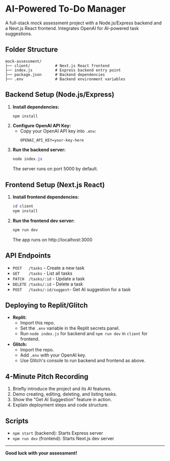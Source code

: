 # AI-Powered To-Do Manager

A full-stack mock assessment project with a Node.js/Express backend and a Next.js React frontend. Integrates OpenAI for AI-powered task suggestions.

## Folder Structure

```
mock-assessment/
├── client/           # Next.js React frontend
├── index.js          # Express backend entry point
├── package.json      # Backend dependencies
├── .env              # Backend environment variables
```

## Backend Setup (Node.js/Express)

1. **Install dependencies:**
   ```powershell
   npm install
   ```
2. **Configure OpenAI API Key:**
   - Copy your OpenAI API key into `.env`:
     ```
     OPENAI_API_KEY=your-key-here
     ```
3. **Run the backend server:**
   ```powershell
   node index.js
   ```
   The server runs on port 5000 by default.

## Frontend Setup (Next.js React)

1. **Install frontend dependencies:**
   ```powershell
   cd client
   npm install
   ```
2. **Run the frontend dev server:**
   ```powershell
   npm run dev
   ```
   The app runs on http://localhost:3000

## API Endpoints

- `POST   /tasks`            - Create a new task
- `GET    /tasks`            - List all tasks
- `PATCH  /tasks/:id`        - Update a task
- `DELETE /tasks/:id`        - Delete a task
- `POST   /tasks/:id/suggest`- Get AI suggestion for a task

## Deploying to Replit/Glitch

- **Replit:**
  - Import this repo.
  - Set the `.env` variable in the Replit secrets panel.
  - Run `node index.js` for backend and `npm run dev` in `client` for frontend.
- **Glitch:**
  - Import the repo.
  - Add `.env` with your OpenAI key.
  - Use Glitch's console to run backend and frontend as above.

## 4-Minute Pitch Recording

1. Briefly introduce the project and its AI features.
2. Demo creating, editing, deleting, and listing tasks.
3. Show the "Get AI Suggestion" feature in action.
4. Explain deployment steps and code structure.

## Scripts

- `npm start` (backend): Starts Express server
- `npm run dev` (frontend): Starts Next.js dev server

---

**Good luck with your assessment!**
